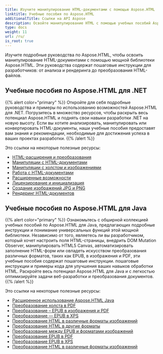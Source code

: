 ```yaml
---
title: Изучите манипулирование HTML-документами с помощью Aspose.HTML
linktitle: Учебные пособия по Aspose.HTML
additionalTitle: Ссылки на API Aspose
description: Освойте манипулирование HTML с помощью учебных пособий Aspose.HTML — от анализа до преобразования, пошаговое руководство для разработчиков.
type: docs
weight: 11
url: /ru/
is_root: true
---
```


Изучите подробные руководства по Aspose.HTML, чтобы освоить манипулирование HTML-документами с помощью мощной библиотеки Aspose.HTML. Эти руководства содержат пошаговые инструкции для разработчиков: от анализа и рендеринга до преобразования HTML-файлов.

## Учебные пособия по Aspose.HTML для .NET
{{% alert color="primary" %}}
Откройте для себя подробные руководства и примеры по использованию возможностей Aspose.HTML для .NET. Погрузитесь в множество ресурсов, чтобы раскрыть весь потенциал Aspose.HTML и поднять свои навыки разработки .NET на новую высоту. Если вы хотите анализировать, манипулировать или конвертировать HTML-документы, наши учебные пособия предоставят вам знания и рекомендации, необходимые для достижения успеха в ваших проектах разработки. 
{{% /alert %}}

Это ссылки на некоторые полезные ресурсы:
 
- [HTML-расширения и преобразования](./net/html-extensions-and-conversions/)
- [Манипуляции с HTML-документами](./net/html-document-manipulation/)
- [Манипуляции с холстом и изображениями](./net/canvas-and-image-manipulation/)
- [Работа с HTML-документами](./net/working-with-html-documents/)
- [Расширенные возможности](./net/advanced-features/)
- [Лицензирование и инициализация](./net/licensing-and-initialization/)
- [Создание изображений JPG и PNG](./net/generate-jpg-and-png-images/)
- [Рендеринг HTML-документов](./net/rendering-html-documents/)

## Учебные пособия по Aspose.HTML для Java
{{% alert color="primary" %}}
Ознакомьтесь с обширной коллекцией учебных пособий по Aspose.HTML для Java, предлагающих подробные инструкции и понимание универсальных функций этой мощной библиотеки. Независимо от того, являетесь ли вы разработчиком, который хочет настроить поля HTML-страницы, внедрить DOM Mutation Observer, манипулировать HTML5 Canvas, автоматизировать заполнение HTML-форм или овладеть искусством преобразования различных форматов, таких как EPUB, в изображения и PDF, эти учебные пособия содержат пошаговые инструкции. пошаговые инструкции и примеры кода для улучшения ваших навыков обработки HTML. Раскройте весь потенциал Aspose.HTML для Java и с легкостью оптимизируйте задачи веб-разработки и преобразования документов. 
{{% /alert %}}

Это ссылки на некоторые полезные ресурсы:
 
- [Расширенное использование Aspose.HTML Java](./java/advanced-usage/)
- [Преобразование холста в PDF](./java/conversion-canvas-to-pdf/)
- [Преобразование – EPUB в изображения и PDF](./java/conversion-epub-to-image-and-pdf/)
- [Преобразование — EPUB в XPS](./java/conversion-epub-to-xps/)
- [Преобразование HTML в различные форматы изображений](./java/conversion-html-to-various-image-formats/)
- [Преобразование HTML в другие форматы](./java/conversion-html-to-other-formats/)
- [Преобразование между EPUB и форматами изображений](./java/converting-between-epub-and-image-formats/)
- [Преобразование EPUB в PDF](./java/converting-epub-to-pdf/)
- [Преобразование EPUB в XPS](./java/converting-epub-to-xps/)
- [Преобразование HTML в различные форматы изображений](./java/converting-html-to-various-image-formats/)